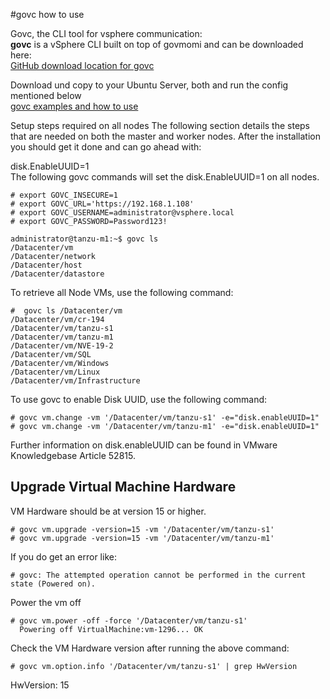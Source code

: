 #govc how to use

Govc, the CLI tool for vsphere communication:  
**govc** is a vSphere CLI built on top of govmomi and can be downloaded here:  
[GitHub download location for govc](https://github.com/vmware/govmomi/releases)  
  
Download und copy to your Ubuntu Server, both and run the config mentioned below   
[govc examples and how to use ](https://fabianlee.org/2019/03/09/vmware-using-the-govc-cli-to-automate-vcenter-commands/)


Setup steps required on all nodes The following section details the steps that are needed on both the master and worker nodes. After the installation you should get it done and can go ahead with:  

disk.EnableUUID=1  
The following govc commands will set the disk.EnableUUID=1 on all nodes.  

    # export GOVC_INSECURE=1  
    # export GOVC_URL='https://192.168.1.108'  
    # export GOVC_USERNAME=administrator@vsphere.local 
    # export GOVC_PASSWORD=Password123! 

    administrator@tanzu-m1:~$ govc ls
    /Datacenter/vm
    /Datacenter/network
    /Datacenter/host
    /Datacenter/datastore
 

To retrieve all Node VMs, use the following command:  
  
    #  govc ls /Datacenter/vm
    /Datacenter/vm/cr-194
    /Datacenter/vm/tanzu-s1
    /Datacenter/vm/tanzu-m1
    /Datacenter/vm/NVE-19-2
    /Datacenter/vm/SQL
    /Datacenter/vm/Windows
    /Datacenter/vm/Linux
    /Datacenter/vm/Infrastructure
    

To use govc to enable Disk UUID, use the following command:  
  
    # govc vm.change -vm '/Datacenter/vm/tanzu-s1' -e="disk.enableUUID=1"    
    # govc vm.change -vm '/Datacenter/vm/tanzu-m1' -e="disk.enableUUID=1"  
 
 
 Further information on disk.enableUUID can be found in VMware Knowledgebase Article 52815.  

## Upgrade Virtual Machine Hardware  
VM Hardware should be at version 15 or higher.  

    # govc vm.upgrade -version=15 -vm '/Datacenter/vm/tanzu-s1'  
    # govc vm.upgrade -version=15 -vm '/Datacenter/vm/tanzu-m1'

If you do get an error like:
    
    # govc: The attempted operation cannot be performed in the current state (Powered on).  

Power the vm off  

    # govc vm.power -off -force '/Datacenter/vm/tanzu-s1'  
      Powering off VirtualMachine:vm-1296... OK  

Check the VM Hardware version after running the above command:    
  
    # govc vm.option.info '/Datacenter/vm/tanzu-s1' | grep HwVersion  
HwVersion:           15  

